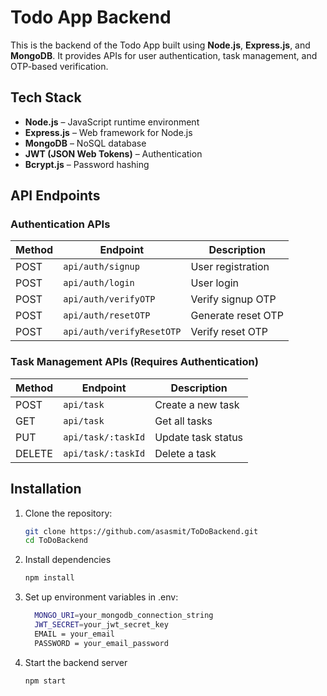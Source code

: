 # Todo App Backend

This is the backend of the Todo App built using **Node.js**, **Express.js**, and **MongoDB**. It provides APIs for user authentication, task management, and OTP-based verification.

## Tech Stack
- **Node.js** – JavaScript runtime environment
- **Express.js** – Web framework for Node.js
- **MongoDB** – NoSQL database
- **JWT (JSON Web Tokens)** – Authentication
- **Bcrypt.js** – Password hashing

## API Endpoints

### Authentication APIs
| Method | Endpoint         | Description            |
|--------|-----------------|------------------------|
| POST   | `api/auth/signup`        | User registration      |
| POST   | `api/auth/login`         | User login            |
| POST   | `api/auth/verifyOTP`     | Verify signup OTP     |
| POST   | `api/auth/resetOTP`      | Generate reset OTP    |
| POST   | `api/auth/verifyResetOTP` | Verify reset OTP     |

### Task Management APIs (Requires Authentication)
| Method | Endpoint         | Description              |
|--------|-----------------|--------------------------|
| POST   | `api/task`        | Create a new task       |
| GET    | `api/task`        | Get all tasks           |
| PUT    | `api/task/:taskId` | Update task status     |
| DELETE | `api/task/:taskId` | Delete a task          |

## Installation

1. Clone the repository:
   ```sh
   git clone https://github.com/asasmit/ToDoBackend.git
   cd ToDoBackend
2. Install dependencies
   ```sh
   npm install
3. Set up environment variables in .env:
   ```sh
     MONGO_URI=your_mongodb_connection_string
     JWT_SECRET=your_jwt_secret_key
     EMAIL = your_email
     PASSWORD = your_email_password
4. Start the backend server
   ```sh
   npm start




